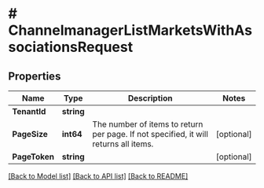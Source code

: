 # # ChannelmanagerListMarketsWithAssociationsRequest


## Properties 


Name | Type | Description | Notes
------------ | ------------- | ------------- | -------------
**TenantId**| **string** |   |
**PageSize**| **int64** | The number of items to return per page. If not specified, it will returns all items.  | [optional]
**PageToken**| **string** |   | [optional]


[[Back to Model list]](../../README.md#models) [[Back to API list]](../../README.md#endpoints) [[Back to README]](../../README.md)

